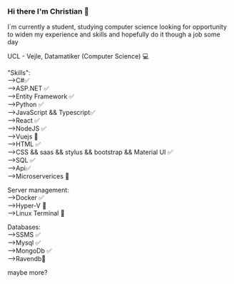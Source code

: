### Hi there I'm Christian 👋

I´m currently a student, studying computer science looking for opportunity to widen my experience and skills and hopefully do it though a job some day

UCL - Vejle, Datamatiker (Computer Science) 💻

"Skills":  
-->C#✅  
-->ASP.NET ✅  
-->Entity Framework ✅  
-->Python ✅  
-->JavaScript && Typescript✅  
-->React ✅  
-->NodeJS ✅  
-->Vuejs 🤔   
-->HTML ✅  
-->CSS && saas && stylus && bootstrap && Material UI ✅    
-->SQL ✅  
-->Api✅  
-->Microserverices 🤔  

Server management:  
-->Docker ✅  
-->Hyper-V 🤔  
-->Linux Terminal 🤔  

Databases:  
-->SSMS  ✅  
-->Mysql ✅  
-->MongoDb ✅  
-->Ravendb🤔  

maybe more?
